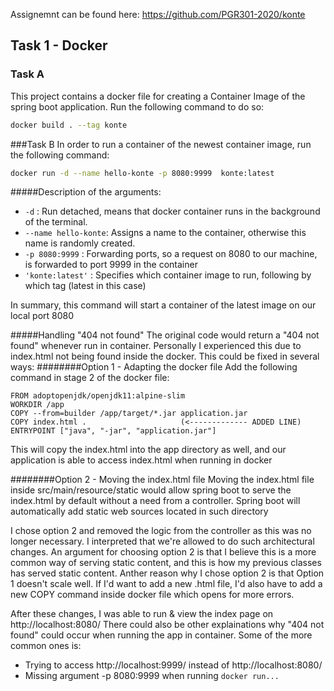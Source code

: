 Assignemnt can be found here:
https://github.com/PGR301-2020/konte

## Task 1 - Docker 
### Task A
This project contains a docker file for creating a Container Image of the spring boot application.
Run the following command to do so:
```bash
docker build . --tag konte
```

###Task B
In order to run a container of the newest container image, run the following command:
```bash
docker run -d --name hello-konte -p 8080:9999  konte:latest
```
#####Description of the arguments:
- ```-d``` : Run detached, means that docker container runs in the background of the terminal.
- ```--name hello-konte```: Assigns a name to the container, otherwise this name is randomly created.
- ```-p 8080:9999``` : Forwarding ports, so a request on 8080 to our machine, is forwarded to port 9999 in the container
- ```'konte:latest'``` : Specifies which container image to run, following by which tag (latest in this case)

In summary, this command will start a container of the latest image on our local port 8080

#####Handling "404 not found"
The original code would return a "404 not found" whenever run in container. Personally I experienced this due to index.html not being found inside the docker. This could be fixed in several ways:
########Option 1 - Adapting the docker file
Add the following command in stage 2 of the docker file:
```
FROM adoptopenjdk/openjdk11:alpine-slim
WORKDIR /app
COPY --from=builder /app/target/*.jar application.jar
COPY index.html .                     (<------------- ADDED LINE)
ENTRYPOINT ["java", "-jar", "application.jar"]
```
This will copy the index.html into the app directory as well, and our application is able to access index.html when running in docker

########Option 2 - Moving the index.html file
Moving the index.html file inside src/main/resource/static would allow spring boot to serve the index.html by default without a need from a controller. Spring boot will automatically add static web sources located in such directory

I chose option 2 and removed the logic from the controller as this was no longer necessary. I interpreted that we're allowed to do such architectural changes. An argument for choosing option 2 is that I believe this is a more common way of serving static content, and this is how my previous classes has served static content.
Anther reason why I chose option 2 is that Option 1 doesn't scale well. If I'd want to add a new .html file, I'd also have to add a new COPY command inside docker file which opens for more errors.

After these changes, I was able to run & view the index page on http://localhost:8080/
There could also be other explainations why "404 not found" could occur when running the app in container. Some of the more common ones is:
- Trying to access http://localhost:9999/ instead of http://localhost:8080/
- Missing argument -p 8080:9999 when running ````docker run...```` 



